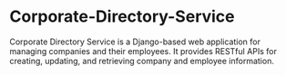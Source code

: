 # Corporate-Directory-Service
Corporate Directory Service is a Django-based web application for managing companies and their employees. It provides RESTful APIs for creating, updating, and retrieving company and employee information.
